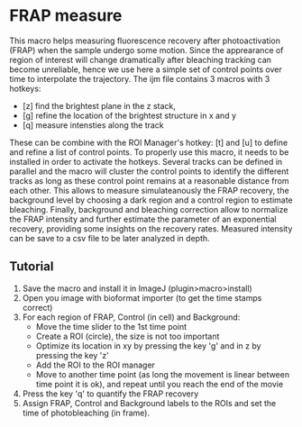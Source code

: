 # FRAP measure

This macro helps measuring fluorescence recovery after photoactivation (FRAP) when the sample undergo some motion. Since the apprearance of region of interest will change dramatically after bleaching tracking can become unreliable, hence we use here a simple set of control points over time to interpolate the trajectory. The ijm file contains 3 macros with 3 hotkeys:
- [z] find the brightest plane in the z stack, 
- [g] refine the location of the brightest structure in x and y
- [q] measure intensties along the track

These can be combine with the ROI Manager's hotkey: [t] and [u] to define and refine a list of control points. To properly use this macro, it needs to be installed in order to activate the hotkeys. Several tracks can be defined in parallel and the macro will cluster the control points to identify the different tracks as long as these control point remains at a reasonable distance from each other. This allows to measure simulateanously the FRAP recovery, the background level by choosing a dark region and a control region to estimate bleaching. Finally, background and bleaching correction allow to normalize the FRAP intensity and further estimate the parameter of an exponential recovery, providing some insights on the recovery rates. Measured intensity can be save to a csv file to be later analyzed in depth.



## Tutorial
1. Save the macro and install it in ImageJ (plugin>macro>install)
2. Open you image with bioformat importer (to get the time stamps correct)
3. For each region of FRAP, Control (in cell) and Background:
   - Move the time slider to the 1st time point
   - Create a ROI (circle), the size is not too important
   - Optimize its location in xy by pressing the key 'g' and in z by pressing the key 'z'
   - Add the ROI to the ROI manager
   - Move to another time point (as long the movement is linear between time point it is ok), and repeat until you reach the end of the movie
4. Press the key 'q' to quantify the FRAP recovery
5. Assign FRAP, Control and Background labels to the ROIs and set the time of photobleaching (in frame).
